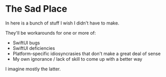 # The Sad Place

In here is a bunch of stuff I wish I didn't have to make.

They'll be workarounds for one or more of:
- SwiftUI bugs
- SwiftUI deficiencies
- Platform-specific idiosyncrasies that don't make a great deal of sense
- My own ignorance / lack of skill to come up with a better way

I imagine mostly the latter.
